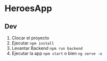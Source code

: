 # HeroesApp

## Dev

1. Clocar el proyecto
2. Ejecutar `npm install`
3. Levantar Backend `npm run backend`
4. Ejecutar la app `npm start` o bien `ng serve -o`
